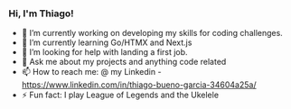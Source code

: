 ### Hi, I'm Thiago!

- 🔭 I’m currently working on developing my skills for coding challenges.
- 🌱 I’m currently learning Go/HTMX and Next.js
- 🤔 I’m looking for help with landing a first job.
- 💬 Ask me about my projects and anything code related
- 📫 How to reach me: @ my Linkedin - https://www.linkedin.com/in/thiago-bueno-garcia-34604a25a/
- ⚡ Fun fact: I play League of Legends and the Ukelele
